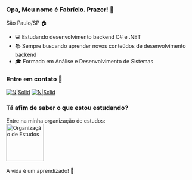 ### Opa, Meu nome é Fabrício. Prazer! 👋

São Paulo/SP 🏠

- 💻 Estudando desenvolvimento backend C# e .NET
- 📚 Sempre buscando aprender novos conteúdos de desenvolvimento backend
- 🎓 Formado em Análise e Desenvolvimento de Sistemas

### Entre em contato 📇

[![N|Solid](https://img.shields.io/badge/linkedin-%230077B5.svg?&style=for-the-badge&logo=linkedin&logoColor=white)](https://www.linkedin.com/in/fabricio-pereira-6282251a6/)         [![N|Solid](https://img.shields.io/badge/Gmail-D14836?style=for-the-badge&logo=gmail&logoColor=white)](mailto:fabriciopereiradev@gmail.com)   

### Tá afim de saber o que estou estudando?
Entre na minha organização de estudos: <br>
<a href="https://github.com/pfabricio555-Estudos"><img src="https://avatars.githubusercontent.com/u/101151473?s=200&v=4" alt="Organização de Estudos" width="100px"></a>
<br><br>
A vida é um aprendizado! 👊
